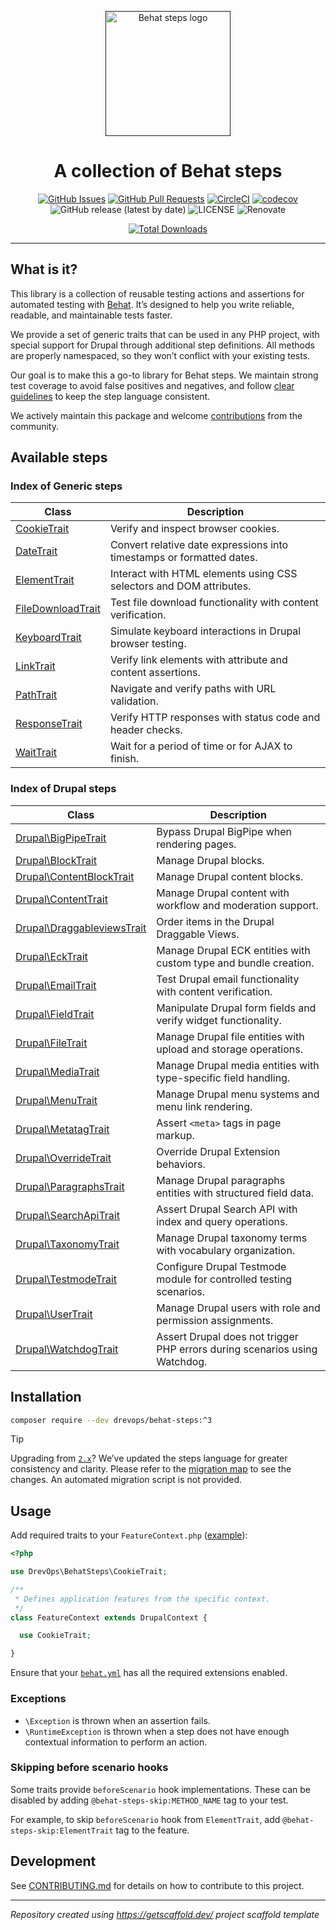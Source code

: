 <p align="center">
  <a href="" rel="noopener"><img width=200px height=200px src="https://placehold.jp/000000/ffffff/200x200.png?text=Behat+steps&css=%7B%22border-radius%22%3A%22%20100px%22%7D" alt="Behat steps logo"></a>
</p>

<h1 align="center">A collection of Behat steps</h1>

<div align="center">

[![GitHub Issues](https://img.shields.io/github/issues/DrevOps/behat-steps.svg)](https://github.com/DrevOps/behat-steps/issues)
[![GitHub Pull Requests](https://img.shields.io/github/issues-pr/DrevOps/behat-steps.svg)](https://github.com/DrevOps/behat-steps/pulls)
[![CircleCI](https://circleci.com/gh/drevops/behat-steps.svg?style=shield)](https://circleci.com/gh/drevops/behat-steps)
[![codecov](https://codecov.io/gh/drevops/bats-helpers/graph/badge.svg?token=O0ZYROWCCK)](https://codecov.io/gh/drevops/bats-helpers)
![GitHub release (latest by date)](https://img.shields.io/github/v/release/drevops/behat-steps)
![LICENSE](https://img.shields.io/github/license/drevops/behat-steps)
![Renovate](https://img.shields.io/badge/renovate-enabled-green?logo=renovatebot)

[![Total Downloads](https://poser.pugx.org/drevops/behat-steps/downloads)](https://packagist.org/packages/drevops/behat-steps)

</div>

---

## What is it?

This library is a collection of reusable testing actions and assertions for
automated testing with [Behat](https://behat.org). It’s designed to help you
write reliable, readable, and maintainable tests faster.

We provide a set of generic traits that can be used in any PHP project, with
special support for Drupal through additional step definitions. All methods are
properly namespaced, so they won’t conflict with your existing tests.

Our goal is to make this a go-to library for Behat steps. We maintain strong
test coverage to avoid false positives and negatives, and follow [clear
guidelines](CONTRIBUTING.md#steps-format) to keep the step language consistent.

We actively maintain this package and welcome [contributions](CONTRIBUTING.md)
from the community.

## Available steps

### Index of Generic steps

| Class                                           | Description                                                           |
|-------------------------------------------------|-----------------------------------------------------------------------|
| [CookieTrait](STEPS.md#cookietrait)             | Verify and inspect browser cookies.                                   |
| [DateTrait](STEPS.md#datetrait)                 | Convert relative date expressions into timestamps or formatted dates. |
| [ElementTrait](STEPS.md#elementtrait)           | Interact with HTML elements using CSS selectors and DOM attributes.   |
| [FileDownloadTrait](STEPS.md#filedownloadtrait) | Test file download functionality with content verification.           |
| [KeyboardTrait](STEPS.md#keyboardtrait)         | Simulate keyboard interactions in Drupal browser testing.             |
| [LinkTrait](STEPS.md#linktrait)                 | Verify link elements with attribute and content assertions.           |
| [PathTrait](STEPS.md#pathtrait)                 | Navigate and verify paths with URL validation.                        |
| [ResponseTrait](STEPS.md#responsetrait)         | Verify HTTP responses with status code and header checks.             |
| [WaitTrait](STEPS.md#waittrait)                 | Wait for a period of time or for AJAX to finish.                      |

### Index of Drupal steps

| Class                                                            | Description                                                                |
|------------------------------------------------------------------|----------------------------------------------------------------------------|
| [Drupal\BigPipeTrait](STEPS.md#drupalbigpipetrait)               | Bypass Drupal BigPipe when rendering pages.                                |
| [Drupal\BlockTrait](STEPS.md#drupalblocktrait)                   | Manage Drupal blocks.                                                      |
| [Drupal\ContentBlockTrait](STEPS.md#drupalcontentblocktrait)     | Manage Drupal content blocks.                                              |
| [Drupal\ContentTrait](STEPS.md#drupalcontenttrait)               | Manage Drupal content with workflow and moderation support.                |
| [Drupal\DraggableviewsTrait](STEPS.md#drupaldraggableviewstrait) | Order items in the Drupal Draggable Views.                                 |
| [Drupal\EckTrait](STEPS.md#drupalecktrait)                       | Manage Drupal ECK entities with custom type and bundle creation.           |
| [Drupal\EmailTrait](STEPS.md#drupalemailtrait)                   | Test Drupal email functionality with content verification.                 |
| [Drupal\FieldTrait](STEPS.md#drupalfieldtrait)                   | Manipulate Drupal form fields and verify widget functionality.             |
| [Drupal\FileTrait](STEPS.md#drupalfiletrait)                     | Manage Drupal file entities with upload and storage operations.            |
| [Drupal\MediaTrait](STEPS.md#drupalmediatrait)                   | Manage Drupal media entities with type-specific field handling.            |
| [Drupal\MenuTrait](STEPS.md#drupalmenutrait)                     | Manage Drupal menu systems and menu link rendering.                        |
| [Drupal\MetatagTrait](STEPS.md#drupalmetatagtrait)               | Assert `<meta>` tags in page markup.                                       |
| [Drupal\OverrideTrait](STEPS.md#drupaloverridetrait)             | Override Drupal Extension behaviors.                                       |
| [Drupal\ParagraphsTrait](STEPS.md#drupalparagraphstrait)         | Manage Drupal paragraphs entities with structured field data.              |
| [Drupal\SearchApiTrait](STEPS.md#drupalsearchapitrait)           | Assert Drupal Search API with index and query operations.                  |
| [Drupal\TaxonomyTrait](STEPS.md#drupaltaxonomytrait)             | Manage Drupal taxonomy terms with vocabulary organization.                 |
| [Drupal\TestmodeTrait](STEPS.md#drupaltestmodetrait)             | Configure Drupal Testmode module for controlled testing scenarios.         |
| [Drupal\UserTrait](STEPS.md#drupalusertrait)                     | Manage Drupal users with role and permission assignments.                  |
| [Drupal\WatchdogTrait](STEPS.md#drupalwatchdogtrait)             | Assert Drupal does not trigger PHP errors during scenarios using Watchdog. |

[//]: # (END)

## Installation

```bash
composer require --dev drevops/behat-steps:^3
```

> [!TIP]
> Upgrading from [`2.x`](https://github.com/drevops/behat-steps/tree/2.x)?
> We’ve updated the steps language for greater consistency
> and clarity. Please refer to the [migration map](MIGRATION.md) to see the
> changes. An automated migration script is not provided.

## Usage

Add required traits to your
`FeatureContext.php` ([example](tests/behat/bootstrap/FeatureContext.php)):

```php
<?php

use DrevOps\BehatSteps\CookieTrait;

/**
 * Defines application features from the specific context.
 */
class FeatureContext extends DrupalContext {

  use CookieTrait;

}
```

Ensure that your [`behat.yml`](behat.yml) has all the required extensions
enabled.

### Exceptions

- `\Exception` is thrown when an assertion fails.
- `\RuntimeException` is thrown when a step does not have enough contextual
  information to perform an action.

### Skipping before scenario hooks

Some traits provide `beforeScenario` hook implementations. These can be disabled
by adding `@behat-steps-skip:METHOD_NAME` tag to your test.

For example, to skip `beforeScenario` hook from `ElementTrait`, add
`@behat-steps-skip:ElementTrait` tag to the feature.

## Development

See [CONTRIBUTING.md](CONTRIBUTING.md) for details on how to contribute to
this project.

---
_Repository created using https://getscaffold.dev/ project scaffold template_
